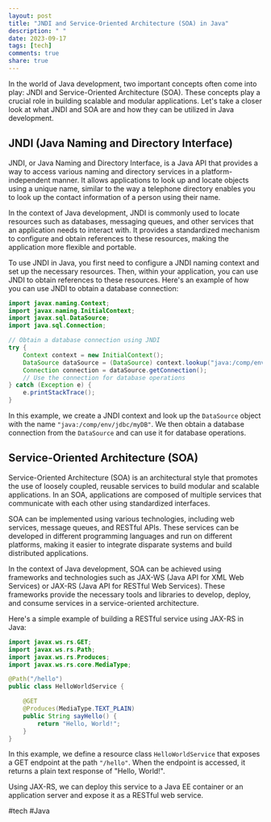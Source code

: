 ```yaml
---
layout: post
title: "JNDI and Service-Oriented Architecture (SOA) in Java"
description: " "
date: 2023-09-17
tags: [tech]
comments: true
share: true
---
```


In the world of Java development, two important concepts often come into play: JNDI and Service-Oriented Architecture (SOA). These concepts play a crucial role in building scalable and modular applications. Let's take a closer look at what JNDI and SOA are and how they can be utilized in Java development.

## JNDI (Java Naming and Directory Interface)

JNDI, or Java Naming and Directory Interface, is a Java API that provides a way to access various naming and directory services in a platform-independent manner. It allows applications to look up and locate objects using a unique name, similar to the way a telephone directory enables you to look up the contact information of a person using their name.

In the context of Java development, JNDI is commonly used to locate resources such as databases, messaging queues, and other services that an application needs to interact with. It provides a standardized mechanism to configure and obtain references to these resources, making the application more flexible and portable.

To use JNDI in Java, you first need to configure a JNDI naming context and set up the necessary resources. Then, within your application, you can use JNDI to obtain references to these resources. Here's an example of how you can use JNDI to obtain a database connection:

```java
import javax.naming.Context;
import javax.naming.InitialContext;
import javax.sql.DataSource;
import java.sql.Connection;

// Obtain a database connection using JNDI
try {
    Context context = new InitialContext();
    DataSource dataSource = (DataSource) context.lookup("java:/comp/env/jdbc/myDB");
    Connection connection = dataSource.getConnection();
    // Use the connection for database operations
} catch (Exception e) {
    e.printStackTrace();
}
```

In this example, we create a JNDI context and look up the `DataSource` object with the name `"java:/comp/env/jdbc/myDB"`. We then obtain a database connection from the `DataSource` and can use it for database operations.

## Service-Oriented Architecture (SOA)

Service-Oriented Architecture (SOA) is an architectural style that promotes the use of loosely coupled, reusable services to build modular and scalable applications. In an SOA, applications are composed of multiple services that communicate with each other using standardized interfaces.

SOA can be implemented using various technologies, including web services, message queues, and RESTful APIs. These services can be developed in different programming languages and run on different platforms, making it easier to integrate disparate systems and build distributed applications.

In the context of Java development, SOA can be achieved using frameworks and technologies such as JAX-WS (Java API for XML Web Services) or JAX-RS (Java API for RESTful Web Services). These frameworks provide the necessary tools and libraries to develop, deploy, and consume services in a service-oriented architecture.

Here's a simple example of building a RESTful service using JAX-RS in Java:

```java
import javax.ws.rs.GET;
import javax.ws.rs.Path;
import javax.ws.rs.Produces;
import javax.ws.rs.core.MediaType;

@Path("/hello")
public class HelloWorldService {

    @GET
    @Produces(MediaType.TEXT_PLAIN)
    public String sayHello() {
        return "Hello, World!";
    }
}
```

In this example, we define a resource class `HelloWorldService` that exposes a GET endpoint at the path `"/hello"`. When the endpoint is accessed, it returns a plain text response of "Hello, World!".

Using JAX-RS, we can deploy this service to a Java EE container or an application server and expose it as a RESTful web service.

#tech #Java